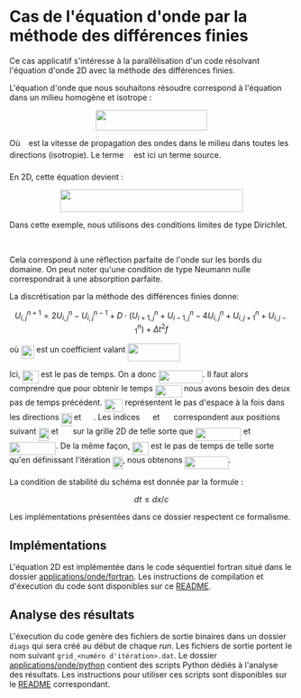 # Cas de l'équation d'onde par la méthode des différences finies

Ce cas applicatif s'intéresse à la parallèlisation d'un code résolvant
l'équation d'onde 2D avec la méthode des différences finies.

L'équation d'onde que nous souhaitons résoudre correspond à l'équation dans un milieu homogène et isotrope :
<p align="center"><img src=".extra//93c102b192a379c9a1541a17339633ee.svg?invert_in_darkmode" align=middle width=197.04135pt height=35.777445pt/></p>
Où <img src=".extra//3e18a4a28fdee1744e5e3f79d13b9ff6.svg?invert_in_darkmode" align=middle width=7.113876000000004pt height=14.155350000000013pt/> est la vitesse de propagation des ondes dans le milieu dans toutes les directions (isotropie).
Le terme <img src=".extra//190083ef7a1625fbc75f243cffb9c96d.svg?invert_in_darkmode" align=middle width=9.817500000000004pt height=22.831379999999992pt/> est ici un terme source.

En 2D, cette équation devient :
<p align="center"><img src=".extra//f231920c6ee6e0dc13ded86340835292.svg?invert_in_darkmode" align=middle width=323.598pt height=40.118265pt/></p>

Dans cette exemple, nous utilisons des conditions limites de type Dirichlet.
<p align="center"><img src=".extra//9c51fbaac26ac4e98105263a6ad85255.svg?invert_in_darkmode" align=middle width=135.65722499999998pt height=17.031959999999998pt/></p>
Cela correspond à une réflection parfaite de l'onde sur les bords du domaine.
On peut noter qu'une condition de type Neumann nulle correspondrait à une absorption parfaite.

La discrétisation par la méthode des différences finies donne:
```math
U^{n+1}_{i,j} = 2 U^{n}_{i,j} - U^{n-1}_{i,j} + D  \cdot \left( U^{n}_{i+1,j} + U^{n}_{i-1,j} - 4 U^{n}_{i,j} + U^{n}_{i,j+1} + U^{n}_{i,j-1}  \right) + \Delta t ^2 f
```
où <img src=".extra//c81c4840e92800e7ff99e5e3cd60ed4e.svg?invert_in_darkmode" align=middle width=23.198670000000003pt height=22.831379999999992pt/> est un coefficient valant <img src=".extra//6eacc39a814e2cc2610a6146ebc26297.svg?invert_in_darkmode" align=middle width=92.833125pt height=31.360889999999984pt/>

Ici, <img src=".extra//f7d46579966c0776a4ee06b2a64b0234.svg?invert_in_darkmode" align=middle width=28.767255000000002pt height=22.831379999999992pt/> est le pas de temps. On a donc <img src=".extra//713282bc8540effe774c90aff9bf7edf.svg?invert_in_darkmode" align=middle width=78.35982pt height=22.831379999999992pt/>. Il faut alors comprendre que pour obtenir le temps <img src=".extra//0d2a747a7bdaf44ca8311123afc6d55c.svg?invert_in_darkmode" align=middle width=47.30979pt height=22.831379999999992pt/>
nous avons besoin des deux pas de temps précédent.
<img src=".extra//c787a616fbd76e9c6c23bb63a746d835.svg?invert_in_darkmode" align=middle width=32.226150000000004pt height=22.831379999999992pt/> représentent le pas d'espace à la fois dans les directions <img src=".extra//be12a978e6d1bafbac7cb59d0d63d3ba.svg?invert_in_darkmode" align=middle width=18.527520000000003pt height=22.831379999999992pt/> et <img src=".extra//c7dea865aff30fe079cee413fde80793.svg?invert_in_darkmode" align=middle width=17.781720000000004pt height=22.831379999999992pt/>.
Les indices <img src=".extra//db08780ad2ba9746939e86b175ce5161.svg?invert_in_darkmode" align=middle width=14.795715000000003pt height=22.831379999999992pt/> et <img src=".extra//8bfa4e773baaafee75f9b9e78a22a43a.svg?invert_in_darkmode" align=middle width=16.84287pt height=22.831379999999992pt/> correspondent aux positions suivant <img src=".extra//be12a978e6d1bafbac7cb59d0d63d3ba.svg?invert_in_darkmode" align=middle width=18.527520000000003pt height=22.831379999999992pt/> et <img src=".extra//c7dea865aff30fe079cee413fde80793.svg?invert_in_darkmode" align=middle width=17.781720000000004pt height=22.831379999999992pt/>
sur la grille 2D de telle sorte que <img src=".extra//56cf14a9459efcebf4fe3e20aa316ea2.svg?invert_in_darkmode" align=middle width=81.07407pt height=22.831379999999992pt/> et <img src=".extra//ed47dc1eaf7c938c0695701dc69b6046.svg?invert_in_darkmode" align=middle width=82.37542499999999pt height=22.831379999999992pt/>.
De la même façon, <img src=".extra//f7d46579966c0776a4ee06b2a64b0234.svg?invert_in_darkmode" align=middle width=28.767255000000002pt height=22.831379999999992pt/> est le pas de temps de telle sorte qu'en
définissant l'itération <img src=".extra//fbdb696db6a1b0322aa20999d63696f2.svg?invert_in_darkmode" align=middle width=18.207915000000003pt height=22.831379999999992pt/>, nous obtenons <img src=".extra//d26936ddd4b2a81ce158189288fb89ce.svg?invert_in_darkmode" align=middle width=77.56831500000001pt height=22.831379999999992pt/>.

La condition de stabilité du schéma est donnée par la formule :
```math
dt \leq dx / c
```

Les implémentations présentées dans ce dossier respectent ce formalisme.

## Implémentations

L'équation 2D est implémentée dans le code séquentiel fortran situé dans le dossier [applications/onde/fortran](./fortran/).
Les instructions de compilation et d'éxecution du code sont disponibles sur ce [README](./fortran/README.md).

## Analyse des résultats

L'éxecution du code genère des fichiers de sortie binaires dans un dossier `diags`
qui sera créé au début de chaque *run*.
Les fichiers de sortie portent le nom suivant `grid_<numéro d'itération>.dat`.
Le dossier [applications/onde/python](./python/`) contient des scripts Python
dédiés à l'analyse des résultats.
Les instructions pour utiliser ces scripts sont disponibles sur le [README](./python/README.md) correspondant.
